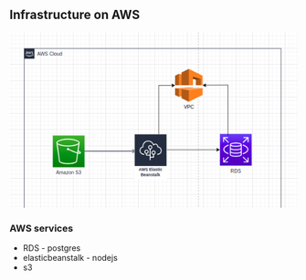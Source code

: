 ## Infrastructure on AWS

<img src="../diagram/aws-services.png">


### AWS services 
- RDS - postgres 
- elasticbeanstalk - nodejs
- s3